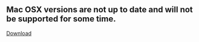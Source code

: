
## Mac OSX versions are not up to date and will not be supported for some time.

[Download](http://www.docs.peauproductions.com/MCC/MAPIR_Camera_Control_MAC)
